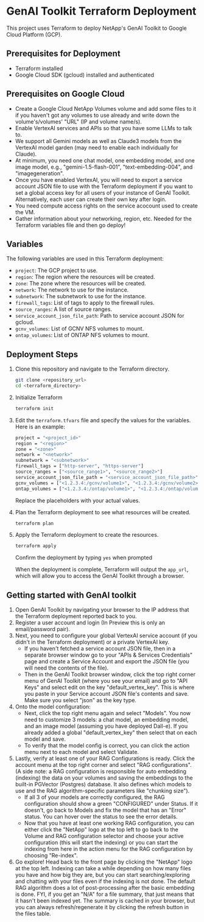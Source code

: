# GenAI Toolkit Terraform Deployment

This project uses Terraform to deploy NetApp's GenAI Toolkit to Google Cloud Platform (GCP). 

## Prerequisites for Deployment

- Terraform installed
- Google Cloud SDK (gcloud) installed and authenticated

## Prerequisites on Google Cloud

- Create a Google Cloud NetApp Volumes volume and add some files to it if you haven't got any volumes to use already and write down the volume's/volumes' "URL" (IP and volume name/s).
- Enable VertexAI services and APIs so that you have some LLMs to talk to.
- We support all Gemini models as well as Claude3 models from the VertexAI model garden (may need to enable each individually for Claude).
- At minimum, you need one chat model, one embedding model, and one image model, e.g., "gemini-1.5-flash-001", "text-embedding-004", and "imagegeneration".
- Once you have enabled VertexAI, you will need to export a service account JSON file to use with the Terraform deployment if you want to set a global access key for all users of your instance of GenAI Toolkit. Alternatively, each user can create their own key after login.
- You need compute access rights on the service acocount used to create the VM.
- Gather information about your networking, region, etc. Needed for the Terraform variables file and then go deploy!

## Variables

The following variables are used in this Terraform deployment:

- `project`: The GCP project to use.
- `region`: The region where the resources will be created.
- `zone`: The zone where the resources will be created.
- `network`: The network to use for the instance.
- `subnetwork`: The subnetwork to use for the instance.
- `firewall_tags`: List of tags to apply to the firewall rules.
- `source_ranges`: A list of source ranges.
- `service_account_json_file_path`: Path to service account JSON for gcloud.
- `gcnv_volumes`: List of GCNV NFS volumes to mount.
- `ontap_volumes`: List of ONTAP NFS volumes to mount.

## Deployment Steps

1. Clone this repository and navigate to the Terraform directory.

   ```bash
   git clone <repository_url>
   cd <terraform_directory>
   ```
2. Initialize Terraform

   ```bash
   terraform init
   ```

3. Edit the `terraform.tfvars` file and specify the values for the variables. Here is an example:

   ```bash
   project = "<project_id>"
   region = "<region>"
   zone = "<zone>"
   network = "<network>"
   subnetwork = "<subnetwork>"
   firewall_tags = ["http-server", "https-server"]
   source_ranges = ["<source_range1>", "<source_range2>"]
   service_account_json_file_path = "<service_account_json_file_path>"
   gcnv_volumes = ["<1.2.3.4:/gcnv/volume1>", "<1.2.3.4:/gcnv/volume2>"]
   ontap_volumes = ["<1.2.3.4:/ontap/volume1>", "<1.2.3.4:/ontap/volume2>"]
   ```
   Replace the placeholders with your actual values.


4. Plan the Terraform deployment to see what resources will be created.

   ```bash
   terraform plan
   ```

5. Apply the Terraform deployment to create the resources.

   ```bash
   terraform apply
   ```
   Confirm the deployment by typing `yes` when prompted

   When the deployment is complete, Terraform will output the `app_url`, which will allow you to access the GenAI Toolkit through a browser.

## Getting started with GenAI toolkit

1. Open GenAI Toolkit by navigating your browser to the IP address that the Terraform deployment reported back to you.
2. Register a user account and login (In Preview this is only an email/password pair).
3. Next, you need to configure your global VertexAI service account (if you didn't in the Terraform deployment) or a private VertexAI key.
   - If you haven't fetched a service account JSON file, then in a separate browser window go to your "APIs & Services Credentials" page and create a Service Account and export the JSON file (you will need the contents of the file).
   - Then in the GenAI Toolkit browser window, click the top right corner menu of GenAI Toolkit (where you see your email) and go to "API Keys" and select edit on the key "default_vertex_key". This is where you paste in your Service account JSON file's contents and save. Make sure you select "json" as the key type.
4. Onto the model configuration:
   - Next, click the top right menu again and select "Models". You now need to customize 3 models: a chat model, an embedding model, and an image model (assuming you have deployed Dall-e). If you already added a global "default_vertex_key" then select that on each model and save.
   - To verify that the model config is correct, you can click the action menu next to each model and select Validate.
5. Lastly, verify at least one of your RAG Configurations is ready. Click the account menu at the top right corner and select "RAG configurations". (A side note: a RAG configuration is responsible for auto embedding (indexing) the data on your volumes and saving the embeddings to the built-in PGVector (Postgres) database. It also defines which models to use and the RAG algorithm-specific parameters like "chunking size").
   - If all 3 of your models are correctly configured, the RAG configuration should show a green "CONFIGURED" under Status. If it doesn't, go back to Models and fix the model that has an "Error" status. You can hover over the status to see the error details.
   - Now that you have at least one working RAG configuration, you can either click the "NetApp" logo at the top left to go back to the Volume and RAG configuration selector and choose your active configuration (this will start the indexing) or you can start the indexing from here in the action menu for the RAG configuration by choosing "Re-index".
6. Go explore! Head back to the front page by clicking the "NetApp" logo at the top left. Indexing can take a while depending on how many files you have and how big they are, but you can start searching/exploring and chatting with your files even if the indexing is not done. The default RAG algorithm does a lot of post-processing after the basic embedding is done. FYI, if you get an "N/A" for a file summary, that just means that it hasn't been indexed yet. The summary is cached in your browser, but you can always refresh/regenerate it by clicking the refresh button in the files table.
